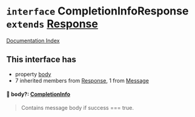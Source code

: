 # `interface` CompletionInfoResponse `extends` [Response](../interface.Response/README.md)

[Documentation Index](../README.md)

## This interface has

- property [body](#-body-completioninfo)
- 7 inherited members from [Response](../interface.Response/README.md), 1 from [Message](../interface.Message/README.md)


#### 📄 body?: [CompletionInfo](../type.CompletionInfo/README.md)

> Contains message body if success === true.



